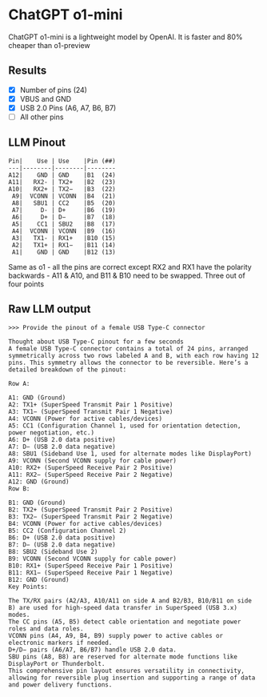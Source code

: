 # ChatGPT o1-mini

ChatGPT o1-mini is a lightweight model by OpenAI. It is faster and 80% cheaper than o1-preview

## Results

- [x] Number of pins (24)
- [x] VBUS and GND
- [x] USB 2.0 Pins (A6, A7, B6, B7)
- [ ] All other pins

## LLM Pinout

```
Pin|    Use | Use    |Pin (##)
---|--------|--------|--------
A12|    GND | GND    |B1  (24) 
A11|   RX2- | TX2+   |B2  (23)
A10|   RX2+ | TX2−   |B3  (22)
 A9|  VCONN | VCONN  |B4  (21)
 A8|   SBU1 | CC2    |B5  (20)
 A7|     D- | D+     |B6  (19)
 A6|     D+ | D−     |B7  (18)
 A5|    CC1 | SBU2   |B8  (17)
 A4|  VCONN | VCONN  |B9  (16)
 A3|   TX1- | RX1+   |B10 (15)
 A2|   TX1+ | RX1−   |B11 (14)
 A1|    GND | GND    |B12 (13)
```
Same as o1 - all the pins are correct except RX2 and RX1 have the polarity backwards - A11 & A10, and B11 & B10 need to be swapped. Three out of four points

## Raw LLM output

```
>>> Provide the pinout of a female USB Type-C connector

Thought about USB Type-C pinout for a few seconds
A female USB Type-C connector contains a total of 24 pins, arranged symmetrically across two rows labeled A and B, with each row having 12 pins. This symmetry allows the connector to be reversible. Here’s a detailed breakdown of the pinout:

Row A:

A1: GND (Ground)
A2: TX1+ (SuperSpeed Transmit Pair 1 Positive)
A3: TX1− (SuperSpeed Transmit Pair 1 Negative)
A4: VCONN (Power for active cables/devices)
A5: CC1 (Configuration Channel 1, used for orientation detection, power negotiation, etc.)
A6: D+ (USB 2.0 data positive)
A7: D− (USB 2.0 data negative)
A8: SBU1 (Sideband Use 1, used for alternate modes like DisplayPort)
A9: VCONN (Second VCONN supply for cable power)
A10: RX2+ (SuperSpeed Receive Pair 2 Positive)
A11: RX2− (SuperSpeed Receive Pair 2 Negative)
A12: GND (Ground)
Row B:

B1: GND (Ground)
B2: TX2+ (SuperSpeed Transmit Pair 2 Positive)
B3: TX2− (SuperSpeed Transmit Pair 2 Negative)
B4: VCONN (Power for active cables/devices)
B5: CC2 (Configuration Channel 2)
B6: D+ (USB 2.0 data positive)
B7: D− (USB 2.0 data negative)
B8: SBU2 (Sideband Use 2)
B9: VCONN (Second VCONN supply for cable power)
B10: RX1+ (SuperSpeed Receive Pair 1 Positive)
B11: RX1− (SuperSpeed Receive Pair 1 Negative)
B12: GND (Ground)
Key Points:

The TX/RX pairs (A2/A3, A10/A11 on side A and B2/B3, B10/B11 on side B) are used for high-speed data transfer in SuperSpeed (USB 3.x) modes.
The CC pins (A5, B5) detect cable orientation and negotiate power roles and data roles.
VCONN pins (A4, A9, B4, B9) supply power to active cables or electronic markers if needed.
D+/D− pairs (A6/A7, B6/B7) handle USB 2.0 data.
SBU pins (A8, B8) are reserved for alternate mode functions like DisplayPort or Thunderbolt.
This comprehensive pin layout ensures versatility in connectivity, allowing for reversible plug insertion and supporting a range of data and power delivery functions.
```